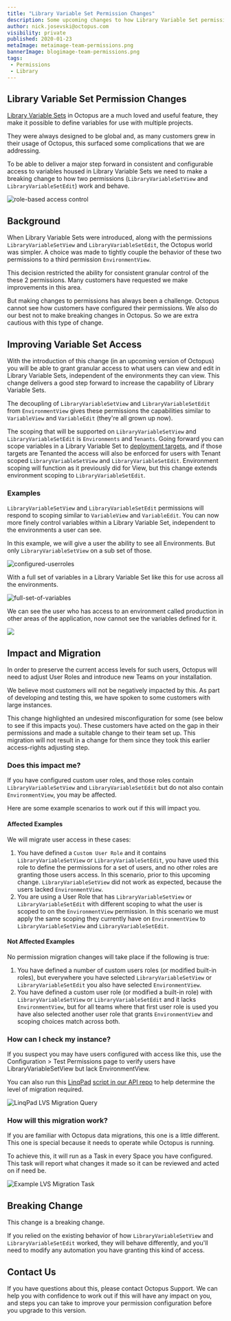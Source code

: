 ```yaml
---
title: "Library Variable Set Permission Changes"
description: Some upcoming changes to how Library Variable Set permissions work
author: nick.josevski@octopus.com
visibility: private
published: 2020-01-23
metaImage: metaimage-team-permissions.png
bannerImage: blogimage-team-permissions.png
tags:
 - Permissions
 - Library
---
```


## Library Variable Set Permission Changes

[Library Variable Sets](https://octopus.com/docs/deployment-process/variables/library-variable-sets) in Octopus are a much loved and useful feature, they make it possible to define variables for use with multiple projects.

They were always designed to be global and, as many customers grew in their usage of Octopus, this surfaced some complications that we are addressing.

To be able to deliver a major step forward in consistent and configurable access to variables housed in Library Variable Sets we need to make a breaking change to how two permissions (`LibraryVariableSetView` and `LibraryVariableSetEdit`) work and behave.

![role-based access control](blogimage-team-permissions.png)

## Background

When Library Variable Sets were introduced, along with the permissions `LibraryVariableSetView` and `LibraryVariableSetEdit`, the Octopus world was simpler. A choice was made to tightly couple the behavior of these two permissions to a third permission `EnvironmentView`.

This decision restricted the ability for consistent granular control of the these 2 permissions. Many customers have requested we make improvements in this area.

But making changes to permissions has always been a challenge. Octopus cannot see how customers have configured their permissions. We also do our best not to make breaking changes in Octopus. So we are extra cautious with this type of change.

## Improving Variable Set Access

With the introduction of this change (in an upcoming version of Octopus) you will be able to grant granular access to what users can view and edit in Library Variable Sets, independent of the environments they can view. This change delivers a good step forward to increase the capability of Library Variable Sets.

The decoupling of `LibraryVariableSetView` and `LibraryVariableSetEdit` from `EnvironmentView` gives these permissions the capabilities similar to `VariableView` and `VariableEdit` (they're all grown up now).

The scoping that will be supported on `LibraryVariableSetView` and `LibraryVariableSetEdit` is `Environments` and `Tenants`. Going forward you can scope variables in a Library Variable Set to [deployment targets](https://octopus.com/docs/infrastructure/deployment-targets), and if those targets are Tenanted the access will also be enforced for users with Tenant scoped `LibraryVariableSetView` and `LibraryVariableSetEdit`. Environment scoping will function as it previously did for View, but this change extends environment scoping to `LibraryVariableSetEdit`.

### Examples

`LibraryVariableSetView` and `LibraryVariableSetEdit` permissions will respond to scoping similar to `VariableView` and `VariableEdit`. You can now more finely control variables within a Library Variable Set, independent to the environments a user can see.

In this example, we will give a user the ability to see all Environments. But only `LibraryVariableSetView` on a sub set of those.

![configured-userroles](blogimage-configured-userroles.png)

With a full set of variables in a Library Variable Set like this for use across all the environments.

![full-set-of-variables](blogimage-fullset-variables.png)

We can see the user who has access to an environment called production in other areas of the application, now cannot see the variables defined for it.

![](blogimage-variables-for-restricted-user.png)


## Impact and Migration

In order to preserve the current access levels for such users, Octopus will need to adjust User Roles and introduce new Teams on your installation.

We believe most customers will not be negatively impacted by this. As part of developing and testing this, we have spoken to some customers with large instances.

This change highlighted an undesired misconfiguration for some (see below to see if this impacts you). These customers have acted on the gap in their permissions and made a suitable change to their team set up. This migration will not result in a change for them since they took this earlier access-rights adjusting step.

### Does this impact me?

If you have configured custom user roles, and those roles contain `LibraryVariableSetView` and `LibraryVariableSetEdit` but do not also contain `EnvironmentView`, you may be affected.

Here are some example scenarios to work out if this will impact you.


#### Affected Examples

We will migrate user access in these cases:

  1. You have defined a `Custom User Role` and it contains `LibraryVariableSetView` or `LibraryVariableSetEdit`, you have used this role to define the permissions for a set of users, and no other roles are granting those users access. In this scenario, prior to this upcoming change. `LibraryVariableSetView` did not work as expected, because the users lacked `EnvironmentView`.
  2. You are using a User Role that has `LibraryVariableSetView` or `LibraryVariableSetEdit` with different scoping to what the user is scoped to on the `EnvironmentView` permission. In this scenario we must apply the same scoping they currently have on `EnvironmentView` to `LibraryVariableSetView` and `LibraryVariableSetEdit`.

#### Not Affected Examples

No permission migration changes will take place if the following is true:

  1. You have defined a number of custom users roles (or modified built-in roles), but everywhere you have selected `LibraryVariableSetView` or `LibraryVariableSetEdit` you also have selected `EnvironmentView`.
  2. You have defined a custom user role (or modified a built-in role) with `LibraryVariableSetView` or `LibraryVariableSetEdit` and it lacks `EnvironmentView`, but for all teams where that first user role is used you have also selected another user role that grants `EnvironmentView` and scoping choices match across both.


### How can I check my instance?

If you suspect you may have users configured with access like this, use the Configuration > Test Permissions page to verify users have LibraryVariableSetView but lack EnvironmentView.

You can also run this [LinqPad](https://www.linqpad.net/) [script in our API repo](https://github.com/OctopusDeploy/OctopusDeploy-Api/blob/master/Octopus.Client/LINQPad/CheckMigratoinRequirementsForLvsChange.linq) to help determine the level of migration required.


![LinqPad LVS Migration Query](blogimage-linqpad-example-run.png)


### How will this migration work?

If you are familiar with Octopus data migrations, this one is a little different. This one is special because it needs to operate while Octopus is running.

To achieve this, it will run as a Task in every Space you have configured. This task will report what changes it made so it can be reviewed and acted on if need be.

![Example LVS Migration Task](blogimage-lvs-migration-task.png)


## Breaking Change

This change is a breaking change.

If you relied on the existing behavior of how `LibraryVariableSetView` and `LibraryVariableSetEdit` worked, they will behave differently, and you'll need to modify any automation you have granting this kind of access.

## Contact Us

If you have questions about this, please contact Octopus Support. We can help you with confidence to work out if this will have any impact on you, and steps you can take to improve your permission configuration before you upgrade to this version.

